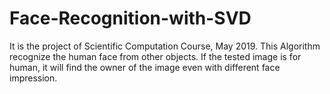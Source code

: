 # Face-Recognition-with-SVD
It is the project of Scientific Computation Course, May 2019.
This Algorithm recognize the human face from other objects.
If the tested image is for human, it will find the owner of the image even with different face impression. 
